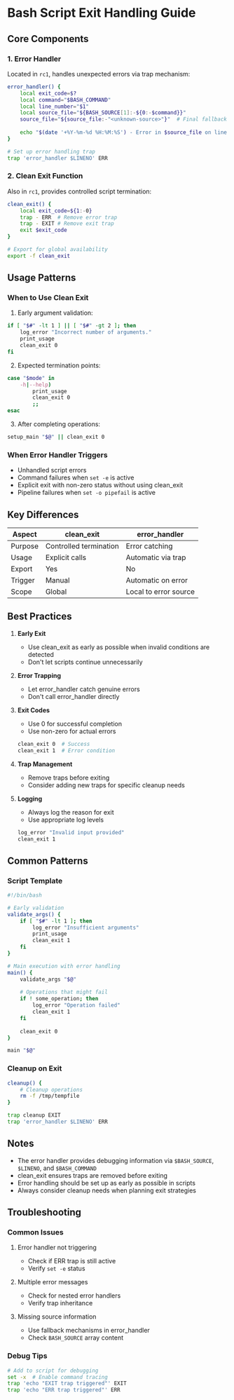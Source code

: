 # Bash Script Exit Handling Guide

## Core Components

### 1. Error Handler
Located in `rc1`, handles unexpected errors via trap mechanism:
```bash
error_handler() {
    local exit_code=$?
    local command="$BASH_COMMAND"
    local line_number="$1"
    local source_file="${BASH_SOURCE[1]:-${0:-$command}}"
    source_file="${source_file:-"<unknown-source>"}"  # Final fallback
    
    echo "$(date '+%Y-%m-%d %H:%M:%S') - Error in $source_file on line $line_number: Command '$command' exited with status $exit_code" | tee -a "$ERROR_LOG" >&2
}

# Set up error handling trap
trap 'error_handler $LINENO' ERR
```

### 2. Clean Exit Function
Also in `rc1`, provides controlled script termination:
```bash
clean_exit() {
    local exit_code=${1:-0}
    trap - ERR  # Remove error trap
    trap - EXIT # Remove exit trap
    exit $exit_code
}

# Export for global availability
export -f clean_exit
```

## Usage Patterns

### When to Use Clean Exit
1. Early argument validation:
```bash
if [ "$#" -lt 1 ] || [ "$#" -gt 2 ]; then
    log_error "Incorrect number of arguments."
    print_usage
    clean_exit 0
fi
```

2. Expected termination points:
```bash
case "$mode" in
    -h|--help)
        print_usage
        clean_exit 0
        ;;
esac
```

3. After completing operations:
```bash
setup_main "$@" || clean_exit 0
```

### When Error Handler Triggers
- Unhandled script errors
- Command failures when `set -e` is active
- Explicit exit with non-zero status without using clean_exit
- Pipeline failures when `set -o pipefail` is active

## Key Differences

| Aspect | clean_exit | error_handler |
|--------|------------|---------------|
| Purpose | Controlled termination | Error catching |
| Usage | Explicit calls | Automatic via trap |
| Export | Yes | No |
| Trigger | Manual | Automatic on error |
| Scope | Global | Local to error source |

## Best Practices

1. **Early Exit**
   - Use clean_exit as early as possible when invalid conditions are detected
   - Don't let scripts continue unnecessarily

2. **Error Trapping**
   - Let error_handler catch genuine errors
   - Don't call error_handler directly

3. **Exit Codes**
   - Use 0 for successful completion
   - Use non-zero for actual errors
   ```bash
   clean_exit 0  # Success
   clean_exit 1  # Error condition
   ```

4. **Trap Management**
   - Remove traps before exiting
   - Consider adding new traps for specific cleanup needs

5. **Logging**
   - Always log the reason for exit
   - Use appropriate log levels
   ```bash
   log_error "Invalid input provided"
   clean_exit 1
   ```

## Common Patterns

### Script Template
```bash
#!/bin/bash

# Early validation
validate_args() {
    if [ "$#" -lt 1 ]; then
        log_error "Insufficient arguments"
        print_usage
        clean_exit 1
    fi
}

# Main execution with error handling
main() {
    validate_args "$@"
    
    # Operations that might fail
    if ! some_operation; then
        log_error "Operation failed"
        clean_exit 1
    fi
    
    clean_exit 0
}

main "$@"
```

### Cleanup on Exit
```bash
cleanup() {
    # Cleanup operations
    rm -f /tmp/tempfile
}

trap cleanup EXIT
trap 'error_handler $LINENO' ERR
```

## Notes
- The error handler provides debugging information via `$BASH_SOURCE`, `$LINENO`, and `$BASH_COMMAND`
- clean_exit ensures traps are removed before exiting
- Error handling should be set up as early as possible in scripts
- Always consider cleanup needs when planning exit strategies

## Troubleshooting

### Common Issues
1. Error handler not triggering
   - Check if ERR trap is still active
   - Verify `set -e` status

2. Multiple error messages
   - Check for nested error handlers
   - Verify trap inheritance

3. Missing source information
   - Use fallback mechanisms in error_handler
   - Check `BASH_SOURCE` array content

### Debug Tips
```bash
# Add to script for debugging
set -x  # Enable command tracing
trap 'echo "EXIT trap triggered"' EXIT
trap 'echo "ERR trap triggered"' ERR
```
